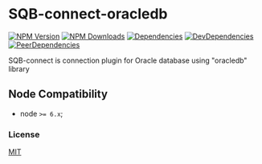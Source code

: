 # SQB-connect-oracledb

[![NPM Version][npm-image]][npm-url]
[![NPM Downloads][downloads-image]][downloads-url]
[![Dependencies][dependencies-image]][dependencies-url]
[![DevDependencies][devdependencies-image]][devdependencies-url]
[![PeerDependencies][peerdependencies-image]][peerdependencies-url]

SQB-connect is connection plugin for Oracle database using "oracledb" library

## Node Compatibility

  - node `>= 6.x`;
  
### License
[MIT](LICENSE)

[npm-image]: https://img.shields.io/npm/v/sqb-connect-oracledb.svg
[npm-url]: https://npmjs.org/package/sqb-connect-oracledb
[downloads-image]: https://img.shields.io/npm/dm/sqb-connect-oracledb.svg
[downloads-url]: https://npmjs.org/package/sqb-connect-oracledb
[dependencies-image]: https://david-dm.org/panates/sqb-connect-oracledb.svg
[dependencies-url]:https://david-dm.org/panates/sqb-connect-oracledb#info=dependencies
[devdependencies-image]: https://david-dm.org/panates/sqb-connect-oracledb/dev-status.svg
[devdependencies-url]:https://david-dm.org/panates/sqb-connect-oracledb?type=dev
[peerdependencies-image]: https://david-dm.org/panates/sqb-connect-oracledb/peer-status.svg
[peerdependencies-url]:https://david-dm.org/panates/sqb-connect-oracledb?type=peer
